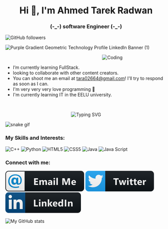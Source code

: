 <h1>

</h1>
<!-- === START === -->
<!-- -->
<!-- -->
<h1 align="center">Hi 👋, I'm Ahmed Tarek Radwan</h1>
<h3 align="center">(-_-) software Engineer (-_-) </h3>

![GitHub followers](https://img.shields.io/github/followers/ahmedradwan21?label=Follow&style=social)

![Purple Gradient Geometric Technology Profile LinkedIn Banner  (1)](https://www.cioinsight.com/wp-content/uploads/2022/06/Nearshore-Software-Development.jpeg)



<img align="right" alt="Coding" width="40%" src="https://miro.medium.com/max/680/0*7Q3yvSIv_t0ioJ-Z.gif"/>
<br>




-    I’m currently learning FullStack.
-    looking to collaborate with other content creators.
-    You can shoot me an email at tara02664@gmail.com! I'll try to respond as soon as I can.
-    I'm very very very love programming 🖤
-    I'm currently learning IT in the EELU university.
<!-- <img align="right" alt="Coding" width="50%" src="https://miro.medium.com/max/680/0*7Q3yvSIv_t0ioJ-Z.gif"/> -->
<br>
<!-- -->
<p  align="center">
<img alt="Typing SVG" src="https://readme-typing-svg.herokuapp.com?color=%232E9FD0&vCenter=true&width=500&lines=Hello%2C+I+am+Ahmed+Tarek+Radwan.;I+have+experience+in+programming+languages;Like+C%2B%2B%2CJava%2CJavaScript%2CPyhton;But+the+most+important+of+which+is+Java+and+JS."/>
</p>
<!-- -->

 ![snake gif](https://github.com/tanyarajhans/Actions/blob/output/github-contribution-grid-snake.svg)
### My Skills and Interests:
![C++](https://img.shields.io/badge/C%2B%2B-00599C?style=for-the-badge&logo=c%2B%2B&logoColor=white)
![Python](https://img.shields.io/badge/Python-14354C?style=for-the-badge&logo=python&logoColor=white)
![HTML5](https://img.shields.io/badge/HTML5-E34F26?style=for-the-badge&logo=html5&logoColor=white)
![CSS5](https://img.shields.io/badge/CSS5-E34F26?style=for-the-badge&logo=css5&logoColor=white)
![Java](https://img.shields.io/badge/Java-ED8B00?style=for-the-badge&logo=java&logoColor=white)
![Java Script](https://img.shields.io/badge/JavaScript-ED8B00?style=for-the-badge&logo=javascript&logoColor=white)
  <br>


<!-- <br> -->
<!-- -->
<!-- Social media links -->
### Connect with me:
[![my email: anas.elgarhy.dev@gmail.com](https://raw.githubusercontent.com/MikeCodesDotNET/ColoredBadges/master/svg/social/email_me.svg "tara02664@gmail.com")](mailto:tara02664@gmail.com)
[![Twitter handel: @anas_elgarhy](https://raw.githubusercontent.com/MikeCodesDotNET/ColoredBadges/master/svg/social/twitter.svg "@ahmedtarek22220")](https://twitter.com/ahmedtarek22220)
[![My linkedin profile](https://raw.githubusercontent.com/MikeCodesDotNET/ColoredBadges/master/svg/social/linkedin.svg "@ahmed-tarek-radwan-a142a0230")](https://linkedin.com/in/ahmed-tarek-radwan-a142a0230)

  <img alt="My GitHub stats" src="https://github-readme-stats.vercel.app/api?username=ahmedradwan21&count_private=true&theme=tokyonight&show_icons=true&include_all_commits=true" align="" width="46%" />
